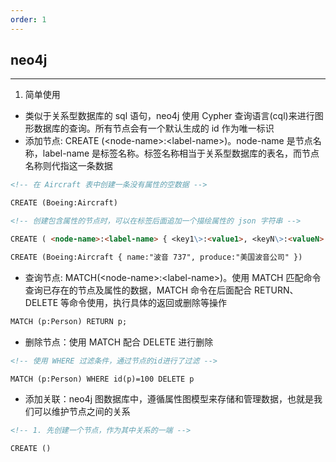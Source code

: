 ```yaml
---
order: 1
---
```


## neo4j

---

1. 简单使用

- 类似于关系型数据库的 sql 语句，neo4j 使用 Cypher 查询语言(cql)来进行图形数据库的查询。所有节点会有一个默认生成的 id 作为唯一标识
- 添加节点: CREATE (\<node-name\>:\<label-name\>)。node-name 是节点名称，label-name 是标签名称。标签名称相当于关系型数据库的表名，而节点名称则代指这一条数据

```md
<!-- 在 Aircraft 表中创建一条没有属性的空数据 -->

CREATE (Boeing:Aircraft)
```

```md
<!-- 创建包含属性的节点时，可以在标签后面追加一个描绘属性的 json 字符串 -->

CREATE ( <node-name>:<label-name> { <key1\>:<value1>, <keyN\>:<valueN> } )
```

```md
CREATE (Boeing:Aircraft { name:"波音 737", produce:"美国波音公司" })
```

- 查询节点: MATCH(\<node-name\>:\<label-name\>)。使用 MATCH 匹配命令查询已存在的节点及属性的数据，MATCH 命令在后面配合 RETURN、DELETE 等命令使用，执行具体的返回或删除等操作

```md
MATCH (p:Person) RETURN p;
```

- 删除节点：使用 MATCH 配合 DELETE 进行删除

```md
<!-- 使用 WHERE 过滤条件，通过节点的id进行了过滤 -->

MATCH (p:Person) WHERE id(p)=100 DELETE p
```

- 添加关联：neo4j 图数据库中，遵循属性图模型来存储和管理数据，也就是我们可以维护节点之间的关系

```md
<!-- 1. 先创建一个节点，作为其中关系的一端 -->

CREATE ()
```
